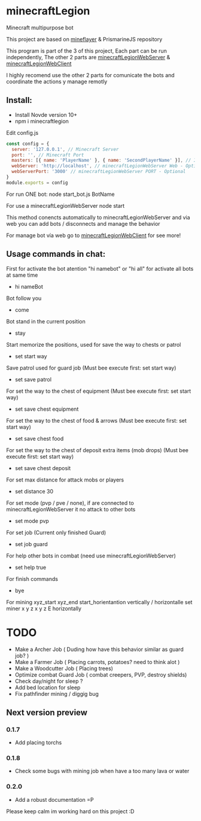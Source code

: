 # minecraftLegion
Minecraft multipurpose bot

This project are based on <a target="_blank" href="https://github.com/PrismarineJS/mineflayer">mineflayer</a> & PrismarineJS repository

This program is part of the 3 of this project,
Each part can be run independently, 
The other 2 parts are <a target="_blank" href="https://github.com/sefirosweb/minecraftLegionWebServer">minecraftLegionWebServer</a> & <a href="https://github.com/sefirosweb/minecraftLegionWebClient">minecraftLegionWebClient</a>

I highly recomend use the other 2 parts for comunicate the bots and coordinate the actions y manage remotly

## Install:
- Install Novde version 10+
- npm i minecraftlegion

Edit config.js
```js
const config = {
  server: '127.0.0.1', // Minecraft Server
  port: '', // Minecraft Port
  masters: [{ name: 'PlayerName' }, { name: 'SecondPlayerName' }], // Is requeried for manage the bot in game, *offline mode
  webServer: 'http://localhost', // minecraftLegionWebServer Web - Optional
  webServerPort: '3000' // minecraftLegionWebServer PORT - Optional
}
module.exports = config
```

For run ONE bot:
node start_bot.js BotName

For use a minecraftLegionWebServer
node start

This method conencts automatically to minecraftLegionWebServer and via web you can add bots / disconnects and manage the behavior

For manage bot vía web go to <a target="_blank" href="https://github.com/sefirosweb/minecraftLegionWebClient">minecraftLegionWebClient</a> for see more!


## Usage commands in chat:
First for activate the bot atention "hi namebot" or "hi all" for activate all bots at same time
* hi nameBot

Bot follow you
* come

Bot stand in the current position
* stay

Start memorize the positions, used for save the way to chests or patrol
* set start way

Save patrol used for guard job (Must bee execute first: set start way)
* set save patrol

For set the way to the chest of equipment (Must bee execute first: set start way)
* set save chest equipment

For set the way to the chest of food & arrows (Must bee execute first: set start way)
* set save chest food

For set the way to the chest of deposit extra items (mob drops) (Must bee execute first: set start way)
* set save chest deposit

For set max distance for attack mobs or players
* set distance 30

For set mode (pvp / pve / none), if are connected to minecraftLegionWebServer it no attack to other bots
* set mode pvp

For set job (Current only finished Guard)
* set job guard

For help other bots in combat (need use minecraftLegionWebServer)
* set help true

For finish commands
* bye

For mining xyz_start  xyz_end  start_horientantion   vertically / horizontalle
set miner x y z x y z E horizontally

# TODO
- Make a Archer Job ( Duding how have this behavior similar as guard job? )
- Make a Farmer Job ( Placing carrots, potatoes? need to think alot )
- Make a Woodcutter Job ( Placing trees)
- Optimize combat Guard Job ( combat creepers, PVP, destroy shields)
- Check day/night for sleep ?
- Add bed location for sleep
- Fix pathfinder mining / diggig bug

## Next version preview
### 0.1.7
- Add placing torchs
### 0.1.8
- Check some bugs with mining job when have a too many lava or water
### 0.2.0
- Add a robust documentation =P



Please keep calm im working hard on this project :D